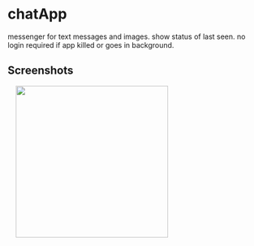 # chatApp
messenger for text messages and images.
show status of last seen.
no login required if app killed or goes in background.

## Screenshots
<img src="https://user-images.githubusercontent.com/40312017/69036992-f8e71300-0a0c-11ea-853c-52d4ea6e4667.gif" width="300"  align="left" hspace="16">

<img src=" " width="300" align="left" hspace="16">

<img src=" " width="300" align="left" hspace="16">

<img src=" " width="300" align="left" hspace="16">

<img src=" " width="300" align="left" hspace="16">
